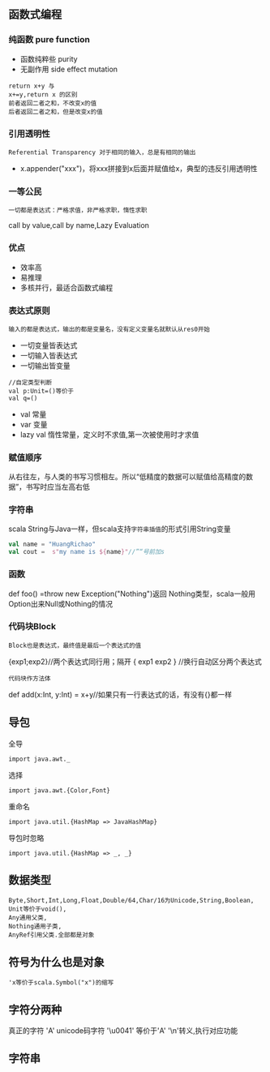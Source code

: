 ## 函数式编程
### 纯函数 pure function
- 函数纯粹些 purity
- 无副作用 side effect mutation
```
return x+y 与
x+=y,return x 的区别
前者返回二者之和，不改变x的值
后者返回二者之和，但是改变x的值
```

### 引用透明性
    Referential Transparency 对于相同的输入，总是有相同的输出

- x.appender("xxx")，将xxx拼接到x后面并赋值给x，典型的违反引用透明性

### 一等公民
    一切都是表达式：严格求值，非严格求职，惰性求职
call by value,call by name,Lazy Evaluation

### 优点
- 效率高
- 易推理
- 多核并行，最适合函数式编程

### 表达式原则
    输入的都是表达式，输出的都是变量名，没有定义变量名就默认从res0开始
- 一切变量皆表达式
- 一切输入皆表达式
- 一切输出皆变量
```
//自定类型判断
val p:Unit=()等价于
val q=()
```
- val 常量
- var 变量
- lazy val 惰性常量，定义时不求值,第一次被使用时才求值

### 赋值顺序
从右往左，与人类的书写习惯相左。所以“低精度的数据可以赋值给高精度的数据”，书写时应当左高右低

### 字符串
scala String与Java一样，但scala支持`字符串插值`的形式引用String变量
```scala
val name = "HuangRichao"
val cout =  s"my name is ${name}"//”“号前加s
```
### 函数
def foo() =throw new Exception("Nothing")返回
Nothing类型，scala一般用Option出来Null或Nothing的情况

### 代码块Block
    Block也是表达式，最终值是最后一个表达式的值
{exp1;exp2}//两个表达式同行用；隔开
{
    exp1
    exp2
} //换行自动区分两个表达式

    代码块作方法体
def add(x:Int, y:Int) = x+y//如果只有一行表达式的话，有没有{}都一样

## 导包
全导

    import java.awt._

选择

    import java.awt.{Color,Font}

重命名
    
    import java.util.{HashMap => JavaHashMap}

导包时忽略

    import java.util.{HashMap => _, _}
    
## 数据类型
    Byte,Short,Int,Long,Float,Double/64,Char/16为Unicode,String,Boolean,
    Unit等价于void(),
    Any通用父类,
    Nothing通用子类,
    AnyRef引用父类.全部都是对象

## 符号为什么也是对象
    'x等价于scala.Symbol("x")的缩写
## 字符分两种
真正的字符
    'A'
unicode码字符
    '\u0041' 等价于'A'
    '\n'转义,执行对应功能
## 字符串